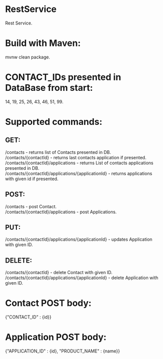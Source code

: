 # RestService
Rest Service.
# Build with Maven:
mvnw clean package.
# CONTACT_IDs presented in DataBase from start:
14, 19, 25, 26, 43, 46, 51, 99.
# Supported commands:
## GET: 
/contacts - returns list of Contacts presented in DB. \
/contacts/{contactId} - returns last contacts application if presented. \
/contacts/{contactId}/applications - returns List of contacts applications presented in DB. \
/contacts/{contactId}/applications/{applicationId} - returns applications with given id if presented.
## POST:
/contacts - post Contact. \
/contacts/{contactId}/applications - post Applications.
## PUT: 
/contacts/{contactId}/applications/{applicationId} - updates Application with given ID. 
## DELETE:
/contacts/{contactId} - delete Contact with given ID. \
/contacts/{contactId}/applications/{applicationId} - delete Application with given ID. 
# Contact POST body:
{"CONTACT_ID" : {id}}
# Application POST body:
{"APPLICATION_ID" : {id}, "PRODUCT_NAME" : {name}}
